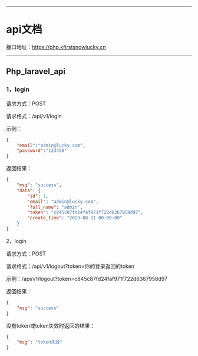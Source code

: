 ------

# api文档

接口地址：https://php.kfirstsnowlucky.cn

------

## Php_laravel_api

### 1，login

请求方式：POST

请求格式：/api/v1/login

示例：

```json
{
    "email":"admin@lucky.com",
    "password":"123456"
}
```

返回结果：

```json
{
    "msg": "success",
    "data": {
        "id": 1,
        "email": "admin@lucky.com",
        "full_name": "admin",
        "token": "c845c87fd24faf971f722d6367958d97",
        "create_time": "2023-08-11 00:00:00"
    }
}
```

2，login

请求方式：POST

请求格式：/api/v1/logout?token=你的登录返回的token

示例：/api/v1/logout?token=c845c87fd24faf971f722d6367958d97

返回结果：

```json
{
    "msg": "success"
}
```

没有token或token失效时返回的结果：

```json
{
    "msg": "token失效"
}
```

